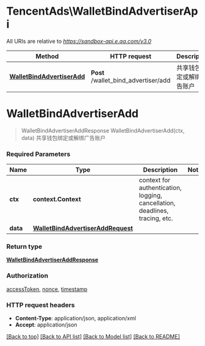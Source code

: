 # TencentAds\WalletBindAdvertiserApi

All URIs are relative to *https://sandbox-api.e.qq.com/v3.0*

Method | HTTP request | Description
------------- | ------------- | -------------
[**WalletBindAdvertiserAdd**](WalletBindAdvertiserApi.md#WalletBindAdvertiserAdd) | **Post** /wallet_bind_advertiser/add | 共享钱包绑定或解绑广告账户


# **WalletBindAdvertiserAdd**
> WalletBindAdvertiserAddResponse WalletBindAdvertiserAdd(ctx, data)
共享钱包绑定或解绑广告账户

### Required Parameters

Name | Type | Description  | Notes
------------- | ------------- | ------------- | -------------
 **ctx** | **context.Context** | context for authentication, logging, cancellation, deadlines, tracing, etc.
  **data** | [**WalletBindAdvertiserAddRequest**](WalletBindAdvertiserAddRequest.md)|  | 

### Return type

[**WalletBindAdvertiserAddResponse**](WalletBindAdvertiserAddResponse.md)

### Authorization

[accessToken](../README.md#accessToken), [nonce](../README.md#nonce), [timestamp](../README.md#timestamp)

### HTTP request headers

 - **Content-Type**: application/json, application/xml
 - **Accept**: application/json

[[Back to top]](#) [[Back to API list]](../README.md#documentation-for-api-endpoints) [[Back to Model list]](../README.md#documentation-for-models) [[Back to README]](../README.md)

